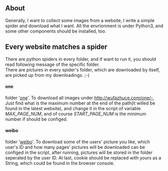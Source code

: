 ## About
Generally, I want to collect some images from a website, I write a simple spider and download what I want. All the envrionment is under Python3, and some other components should be installed, too.

## Every website matches a spider
There are python spiders in every folder, and if want to run it, you should read following message of the specific folder.   
There are pictures in every spider's folder, which are downloaded by itself, are picked up from my downloadings. ;-)

#### one  
folder '[one](http://wufazhuce.com)'. To download all images under http://wufazhuce.com/one/-, Just find what is the maximum number at the end of the path(it willed be found in the latest website), and change it in the script of variable *MAX_PAGE_NUM*, and of course *START_PAGE_NUM* is the minimum number if should be configed.


#### weibo
folder '[weibo](http://weibo.com)'. To download some of the users' picture you like, which user's ID and how many pages' pictures will be downloaded can be configed in the script, after running, pictures will be stored in the folder seperated by the user ID. At last, cookie should be replaced with yours as a String, which could be found in the browser console.
